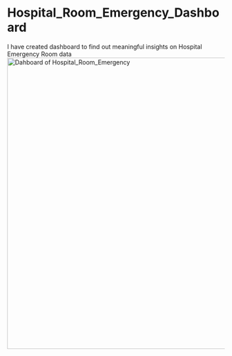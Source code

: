 # Hospital_Room_Emergency_Dashboard
I have created dashboard to find out meaningful insights on Hospital Emergency Room data
<img width="1517" height="673" alt="Dahboard of Hospital_Room_Emergency" src="https://github.com/user-attachments/assets/c162f232-1aeb-4f2d-a734-8a900e3aaed8" />


